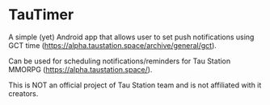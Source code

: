 # TauTimer

A simple (yet) Android app that allows user to set push notifications using GCT time (https://alpha.taustation.space/archive/general/gct).

Can be used for scheduling notifications/reminders for Tau Station MMORPG (https://alpha.taustation.space/).

This is NOT an official project of Tau Station team and is not affiliated with it creators.
